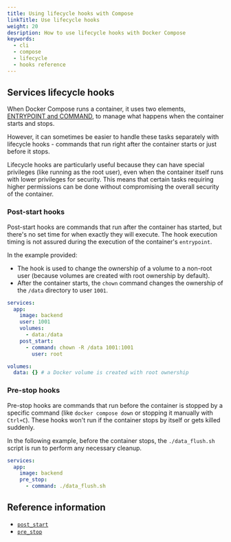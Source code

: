 ```yaml
---
title: Using lifecycle hooks with Compose
linkTitle: Use lifecycle hooks
weight: 20
desription: How to use lifecycle hooks with Docker Compose
keywords:
  - cli
  - compose
  - lifecycle
  - hooks reference
---
```


## Services lifecycle hooks

When Docker Compose runs a container, it uses two elements,
[ENTRYPOINT and COMMAND](https://github.com/manuals//engine/containers/run.md#default-command-and-options),
to manage what happens when the container starts and stops.

However, it can sometimes be easier to handle these tasks separately with lifecycle hooks -
commands that run right after the container starts or just before it stops.

Lifecycle hooks are particularly useful because they can have special privileges
(like running as the root user), even when the container itself runs with lower privileges
for security. This means that certain tasks requiring higher permissions can be done without
compromising the overall security of the container.

### Post-start hooks

Post-start hooks are commands that run after the container has started, but there's no
set time for when exactly they will execute. The hook execution timing is not assured during
the execution of the container's `entrypoint`.

In the example provided:

- The hook is used to change the ownership of a volume to a non-root user (because volumes
  are created with root ownership by default).
- After the container starts, the `chown` command changes the ownership of the `/data` directory to user `1001`.

```yaml
services:
  app:
    image: backend
    user: 1001
    volumes:
      - data:/data
    post_start:
      - command: chown -R /data 1001:1001
        user: root

volumes:
  data: {} # a Docker volume is created with root ownership
```

### Pre-stop hooks

Pre-stop hooks are commands that run before the container is stopped by a specific
command (like `docker compose down` or stopping it manually with `Ctrl+C`).
These hooks won't run if the container stops by itself or gets killed suddenly.

In the following example, before the container stops, the `./data_flush.sh` script is
run to perform any necessary cleanup.

```yaml
services:
  app:
    image: backend
    pre_stop:
      - command: ./data_flush.sh
```

## Reference information

- [`post_start`](/reference/compose-file/services.md#post_start)
- [`pre_stop`](/reference/compose-file/services.md#pre_stop)
